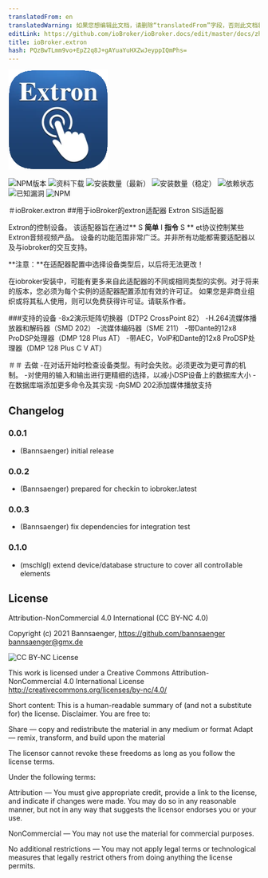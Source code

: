 ```yaml
---
translatedFrom: en
translatedWarning: 如果您想编辑此文档，请删除“translatedFrom”字段，否则此文档将再次自动翻译
editLink: https://github.com/ioBroker/ioBroker.docs/edit/master/docs/zh-cn/adapterref/iobroker.extron/README.md
title: ioBroker.extron
hash: PQzBwTLmm9vo+EpZ2q8J+gAYuaYuHXZwJeyppIQmPhs=
---
```

![商标](../../../en/adapterref/iobroker.extron/admin/extron.png)

![NPM版本](http://img.shields.io/npm/v/iobroker.extron.svg)
![资料下载](https://img.shields.io/npm/dm/iobroker.extron.svg)
![安装数量（最新）](http://iobroker.live/badges/extron-installed.svg)
![安装数量（稳定）](http://iobroker.live/badges/extron-stable.svg)
![依赖状态](https://img.shields.io/david/Bannsaenger/iobroker.extron.svg)
![已知漏洞](https://snyk.io/test/github/Bannsaenger/ioBroker.extron/badge.svg)
![NPM](https://nodei.co/npm/iobroker.extron.png?downloads=true)

＃ioBroker.extron
##用于ioBroker的extron适配器
Extron SIS适配器

Extron的控制设备。
该适配器旨在通过** S **简单** I **指令** S ** et协议控制某些Extron音频视频产品。
设备的功能范围非常广泛。并非所有功能都需要适配器以及与iobroker的交互支持。

**注意：**在适配器配置中选择设备类型后，以后将无法更改！

在iobroker安装中，可能有更多来自此适配器的不同或相同类型的实例。对于将来的版本，您必须为每个实例的适配器配置添加有效的许可证。
如果您是非商业组织或将其私人使用，则可以免费获得许可证。请联系作者。

###支持的设备
-8x2演示矩阵切换器（DTP2 CrossPoint 82）
-H.264流媒体播放器和解码器（SMD 202）
-流媒体编码器（SME 211）
-带Dante的12x8 ProDSP处理器（DMP 128 Plus AT）
-带AEC，VoIP和Dante的12x8 ProDSP处理器（DMP 128 Plus C V AT）

＃＃ 去做
-在对话开始时检查设备类型。有时会失败。必须更改为更可靠的机制。
-对使用的输入和输出进行更精细的选择，以减小DSP设备上的数据库大小
-在数据库端添加更多命令及其实现
-向SMD 202添加媒体播放支持

## Changelog

### 0.0.1
* (Bannsaenger) initial release

### 0.0.2
* (Bannsaenger) prepared for checkin to iobroker.latest

### 0.0.3
* (Bannsaenger) fix dependencies for integration test

### 0.1.0
* (mschlgl) extend device/database structure to cover all controllable elements

## License
Attribution-NonCommercial 4.0 International (CC BY-NC 4.0)

Copyright (c) 2021 Bannsaenger, https://github.com/bannsaenger <bannsaenger@gmx.de>

![CC BY-NC License](https://i.creativecommons.org/l/by-nc/4.0/88x31.png)

This work is licensed under a Creative Commons Attribution-NonCommercial 4.0 International License
http://creativecommons.org/licenses/by-nc/4.0/

Short content:
This is a human-readable summary of (and not a substitute for) the license. Disclaimer.
You are free to:

Share — copy and redistribute the material in any medium or format
Adapt — remix, transform, and build upon the material

The licensor cannot revoke these freedoms as long as you follow the license terms.

Under the following terms:

Attribution — You must give appropriate credit, provide a link to the license, and indicate if changes were made. You may do so in any reasonable manner, but not in any way that suggests the licensor endorses you or your use.

NonCommercial — You may not use the material for commercial purposes.

No additional restrictions — You may not apply legal terms or technological measures that legally restrict others from doing anything the license permits.